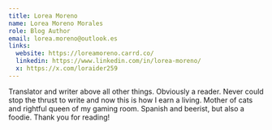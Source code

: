 ```yaml
---
title: Lorea Moreno
name: Lorea Moreno Morales
role: Blog Author
email: lorea.moreno@outlook.es
links:
  website: https://loreamoreno.carrd.co/
  linkedin: https://www.linkedin.com/in/lorea-moreno/
  x: https://x.com/loraider259
---
```


Translator and writer above all other things. Obviously a reader. Never could stop the thrust to write and now this is how I earn a living. Mother of cats and rightful queen of my gaming room. Spanish and beerist, but also a foodie. Thank you for reading!
